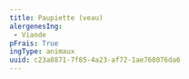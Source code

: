 ```yaml
---
title: Paupiette (veau)
alergenesIng:
 - Viande
pFrais: True
ingType: animaux
uuid: c23a8871-7f85-4a23-af72-1ae768076da6
---
```


